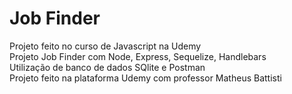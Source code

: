 # Job Finder
Projeto feito no curso de Javascript na Udemy<br>
Projeto Job Finder com Node, Express, Sequelize, Handlebars<br>
Utilização de  banco de dados SQlite e Postman<br>
Projeto feito na plataforma Udemy com professor Matheus Battisti<br>